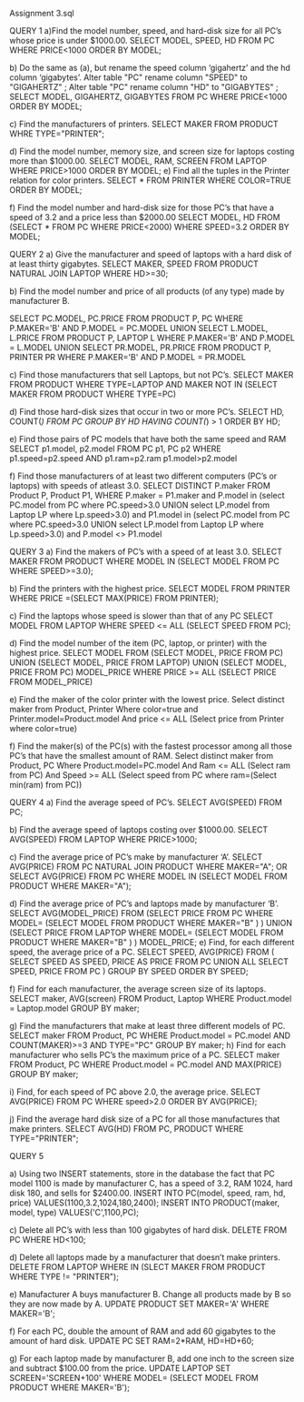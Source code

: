 Assignment 3.sql


QUERY 1
a)Find the model number, speed, and hard-disk size for all PC’s whose price is under $1000.00.
SELECT MODEL, SPEED, HD FROM PC WHERE PRICE<1000 ORDER BY MODEL;

b) Do the same as (a), but rename the speed column ‘gigahertz’ and the hd column ‘gigabytes’.
Alter table "PC" rename column "SPEED" to "GIGAHERTZ" ;
Alter table "PC" rename column "HD" to "GIGABYTES" ;
SELECT MODEL, GIGAHERTZ, GIGABYTES FROM PC WHERE PRICE<1000 ORDER BY MODEL;

c) Find the manufacturers of printers.
SELECT MAKER FROM PRODUCT WHRE TYPE="PRINTER";

d) Find the model number, memory size, and screen size for laptops costing more than $1000.00.
SELECT MODEL, RAM, SCREEN FROM LAPTOP WHERE PRICE>1000 ORDER BY MODEL;
e) Find all the tuples in the Printer relation for color printers.
SELECT * FROM PRINTER WHERE COLOR=TRUE ORDER BY MODEL;

f) Find the model number and hard-disk size for those PC’s that have a speed of 3.2 and a price less than $2000.00
SELECT MODEL, HD FROM (SELECT * FROM PC WHERE PRICE<2000) WHERE SPEED=3.2  ORDER BY MODEL;

QUERY 2
a) Give the manufacturer and speed of laptops with a hard disk of at least thirty gigabytes.
SELECT MAKER, SPEED FROM PRODUCT NATURAL JOIN LAPTOP WHERE HD>=30;

b) Find the model number and price of all products (of any type) made by manufacturer B.

SELECT PC.MODEL, PC.PRICE
FROM PRODUCT P, PC
WHERE P.MAKER='B' AND P.MODEL = PC.MODEL
UNION
SELECT L.MODEL, L.PRICE
FROM PRODUCT P, LAPTOP L
WHERE P.MAKER='B' AND P.MODEL = L.MODEL
UNION
SELECT PR.MODEL, PR.PRICE
FROM PRODUCT P, PRINTER PR
WHERE P.MAKER='B' AND P.MODEL = PR.MODEL

c) Find those manufacturers that sell Laptops, but not PC’s.
SELECT MAKER 
FROM PRODUCT 
WHERE TYPE=LAPTOP AND MAKER NOT IN (SELECT MAKER FROM PRODUCT WHERE TYPE=PC)

d) Find those hard-disk sizes that occur in two or more PC’s.
SELECT HD, COUNT(*)
FROM PC
GROUP BY HD 
HAVING COUNT(*) > 1 ORDER BY HD;

e) Find those pairs of PC models that have both the same speed and RAM
SELECT p1.model, p2.model
FROM PC p1, PC p2
WHERE p1.speed=p2.speed AND p1.ram=p2.ram p1.model>p2.model

f) Find those manufacturers of at least two different computers (PC’s or laptops) with speeds of atleast 3.0.
SELECT DISTINCT P.maker
FROM Product P, Product P1,
WHERE P.maker = P1.maker
and P.model in (select PC.model from PC where PC.speed>3.0 UNION select LP.model from Laptop LP where Lp.speed>3.0)
and P1.model in (select PC.model from PC where PC.speed>3.0 UNION select LP.model from Laptop LP where Lp.speed>3.0)
and P.model <> P1.model

QUERY 3
a) Find the makers of PC’s with a speed of at least 3.0.
SELECT MAKER FROM PRODUCT WHERE MODEL IN (SELECT MODEL FROM PC WHERE SPEED>=3.0);

b) Find the printers with the highest price.
SELECT MODEL FROM PRINTER WHERE PRICE =(SELECT MAX(PRICE) FROM PRINTER);

c) Find the laptops whose speed is slower than that of any PC
SELECT MODEL FROM LAPTOP WHERE SPEED <= ALL (SELECT SPEED FROM PC);

d) Find the model number of the item (PC, laptop, or printer) with the highest price.
SELECT MODEL FROM 
(SELECT MODEL, PRICE FROM PC) UNION (SELECT MODEL, PRICE FROM LAPTOP) UNION (SELECT MODEL, PRICE FROM PC) MODEL_PRICE
WHERE PRICE >= ALL (SELECT PRICE FROM MODEL_PRICE)

e) Find the maker of the color printer with the lowest price.
Select distinct maker from Product, Printer
Where color=true and Printer.model=Product.model
And price <= ALL (Select price from Printer where color=true)

f) Find the maker(s) of the PC(s) with the fastest processor among all those PC’s that have the smallest amount of RAM.
Select distinct maker from Product, PC
Where Product.model=PC.model
And Ram <= ALL (Select ram from PC)
And Speed >= ALL (Select speed from PC where ram=(Select min(ram) from PC))

QUERY 4
a) Find the average speed of PC’s.
SELECT AVG(SPEED) FROM PC;

b) Find the average speed of laptops costing over $1000.00.
SELECT AVG(SPEED) FROM LAPTOP WHERE PRICE>1000;

c) Find the average price of PC’s make by manufacturer ‘A’.
SELECT AVG(PRICE) FROM PC NATURAL JOIN PRODUCT WHERE MAKER="A";
OR 
SELECT AVG(PRICE) FROM PC WHERE MODEL IN (SELECT MODEL FROM PRODUCT WHERE MAKER="A");

d) Find the average price of PC’s and laptops made by manufacturer ‘B’.
SELECT AVG(MODEL_PRICE) FROM 
(SELECT PRICE FROM PC WHERE MODEL= (SELECT MODEL FROM PRODUCT WHERE MAKER="B" ) ) UNION (SELECT PRICE FROM LAPTOP  WHERE MODEL= (SELECT MODEL FROM PRODUCT WHERE MAKER="B" ) ) MODEL_PRICE;
e) Find, for each different speed, the average price of a PC.
SELECT SPEED, AVG(PRICE)
FROM
(
    SELECT SPEED AS SPEED, PRICE AS PRICE  FROM PC
    UNION ALL
    SELECT SPEED, PRICE FROM PC
)
GROUP BY SPEED ORDER BY SPEED;

f) Find for each manufacturer, the average screen size of its laptops.
SELECT maker, AVG(screen)
FROM Product, Laptop
WHERE Product.model = Laptop.model
GROUP BY maker;

g) Find the manufacturers that make at least three different models of PC.
SELECT maker
FROM Product, PC WHERE Product.model = PC.model AND COUNT(MAKER)>=3 AND TYPE="PC" GROUP BY maker;
h) Find for each manufacturer who sells PC’s the maximum price of a PC.
SELECT maker
FROM Product, PC
WHERE Product.model = PC.model AND MAX(PRICE)
GROUP BY maker;

i) Find, for each speed of PC above 2.0, the average price.
SELECT AVG(PRICE)
FROM PC
WHERE speed>2.0 ORDER BY AVG(PRICE);

j) Find the average hard disk size of a PC for all those manufactures that make printers.
SELECT AVG(HD)
FROM PC, PRODUCT
WHERE TYPE="PRINTER";

QUERY 5

a) Using two INSERT statements, store in the database the fact that PC model 1100 is made by manufacturer C, has a speed of 3.2, RAM 1024, hard disk 180, and sells for $2400.00.
INSERT INTO PC(model, speed, ram, hd, price) VALUES(1100,3.2,1024,180,2400);
INSERT INTO PRODUCT(maker, model, type) VALUES('C',1100,PC);

c) Delete all PC’s with less than 100 gigabytes of hard disk.
DELETE FROM PC
WHERE HD<100;

d) Delete all laptops made by a manufacturer that doesn’t make printers.
DELETE FROM LAPTOP
WHERE IN (SLECT MAKER FROM PRODUCT WHERE TYPE != "PRINTER");

e) Manufacturer A buys manufacturer B. Change all products made by B so they are now made by A.
UPDATE PRODUCT
SET MAKER='A'
WHERE MAKER='B'; 


f) For each PC, double the amount of RAM and add 60 gigabytes to the amount of hard disk.
UPDATE PC
SET RAM=2*RAM, HD=HD+60; 

g) For each laptop made by manufacturer B, add one inch to the screen size and subtract $100.00 from the price.
UPDATE LAPTOP
SET SCREEN='SCREEN+100'
WHERE MODEL= (SELECT MODEL FROM PRODUCT WHERE MAKER='B');
